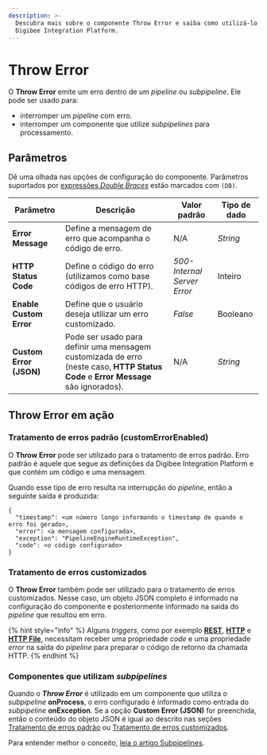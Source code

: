 ```yaml
---
description: >-
  Descubra mais sobre o componente Throw Error e saiba como utilizá-lo na
  Digibee Integration Platform.
---
```


# Throw Error

O **Throw Error** emite um erro dentro de um _pipeline_ ou _subpipeline_. Ele pode ser usado para:

* interromper um _pipeline_ com erro.
* interromper um componente que utilize _subpipelines_ para processamento.

## Parâmetros

Dê uma olhada nas opções de configuração do componente. Parâmetros suportados por [expressões _Double Braces_](https://docs.digibee.com/documentation/v/pt-br/build/double-braces) estão marcados com `(DB)`.

<table data-full-width="true"><thead><tr><th>Parâmetro</th><th>Descrição</th><th>Valor padrão</th><th>Tipo de dado</th></tr></thead><tbody><tr><td><strong>Error Message</strong></td><td>Define a mensagem de erro que acompanha o código de erro.</td><td>N/A</td><td><em>String</em></td></tr><tr><td><strong>HTTP Status Code</strong></td><td>Define o código do erro (utilizamos como base códigos de erro HTTP).</td><td><em>500-Internal Server Error</em></td><td>Inteiro</td></tr><tr><td><strong>Enable Custom Error</strong></td><td>Define que o usuário deseja utilizar um erro customizado.</td><td><em>False</em></td><td>Booleano</td></tr><tr><td><strong>Custom Error (JSON)</strong></td><td>Pode ser usado para definir uma mensagem customizada de erro (neste caso, <strong>HTTP Status Code</strong> e <strong>Error Message</strong> são ignorados).</td><td>N/A</td><td><em>String</em></td></tr></tbody></table>

## Throw Error em ação <a href="#throw-error-em-ao" id="throw-error-em-ao"></a>

### Tratamento de erros padrão (customErrorEnabled) <a href="#tratamento-de-erros-padro-customerrorenabled" id="tratamento-de-erros-padro-customerrorenabled"></a>

O **Throw Error** pode ser utilizado para o tratamento de erros padrão. Erro padrão é aquele que segue as definições da Digibee Integration Platform e que contém um código e uma mensagem.

Quando esse tipo de erro resulta na interrupção do _pipeline_, então a seguinte saída é produzida:

```
{
  "timestamp": <um número longo informando o timestamp de quando o erro foi gerado>,
  "error": <a mensagem configurada>,
  "exception": "PipelineEngineRuntimeException",
  "code": <o código configurado>
}
```

### Tratamento de erros customizados <a href="#tratamento-de-erros-customizados" id="tratamento-de-erros-customizados"></a>

O **Throw Error** também pode ser utilizado para o tratamento de erros customizados. Nesse caso, um objeto JSON completo é informado na configuração do componente e posteriormente informado na saída do _pipeline_ que resultou em erro.

{% hint style="info" %}
Alguns _triggers_, como por exemplo [**REST**](../triggers/rest-trigger.md), [**HTTP**](../triggers/http-trigger.md) e [**HTTP File**](../triggers/http-file-trigger/), necessitam receber uma propriedade _code_ e uma propriedade _error_ na saída do _pipeline_ para preparar o código de retorno da chamada HTTP.
{% endhint %}

### Componentes que utilizam _subpipelines_ <a href="#componentes-que-utilizam-subpipelines" id="componentes-que-utilizam-subpipelines"></a>

Quando o _**Throw Error**_ é utilizado em um componente que utiliza o _subpipeline_ **onProcess**, o erro configurado é informado como entrada do _subpipeline_ **onException**. Se a opção **Custom Error (JSON)** for preenchida, então o conteúdo do objeto JSON é igual ao descrito nas seções [Tratamento de erros padrão](throw-error.md#tratamento-de-erros-padro-customerrorenabled) ou [Tratamento de erros customizados](throw-error.md#tratamento-de-erros-customizados).

Para entender melhor o conceito, [leia o artigo Subpipelines](https://docs.digibee.com/documentation/v/pt-br/build/pipelines/subpipelines).
